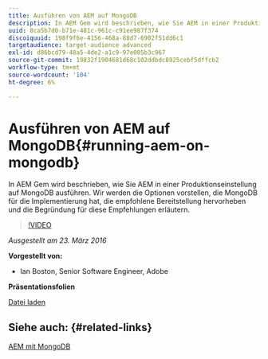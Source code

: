 ```yaml
---
title: Ausführen von AEM auf MongoDB
description: In AEM Gem wird beschrieben, wie Sie AEM in einer Produktionseinstellung auf MongoDB ausführen. Wir werden die Optionen vorstellen, die MongoDB für die Implementierung hat, die empfohlene Bereitstellung hervorheben und die Begründung für diese Empfehlungen erläutern.
uuid: 8ca5b7d0-b71e-481c-961c-c91ee987f374
discoiquuid: 198f9f6e-4156-468a-88d7-6902f51dd6c1
targetaudience: target-audience advanced
exl-id: d86bcd79-48a5-4de2-a1c9-97e005b3c967
source-git-commit: 19832f1904681d68c102ddbdc8925cebf5dffcb2
workflow-type: tm+mt
source-wordcount: '104'
ht-degree: 6%

---
```


# Ausführen von AEM auf MongoDB{#running-aem-on-mongodb}

In AEM Gem wird beschrieben, wie Sie AEM in einer Produktionseinstellung auf MongoDB ausführen. Wir werden die Optionen vorstellen, die MongoDB für die Implementierung hat, die empfohlene Bereitstellung hervorheben und die Begründung für diese Empfehlungen erläutern.

>[!VIDEO](https://video.tv.adobe.com/v/19304/?quality=9)

*Ausgestellt am 23. März 2016*

**Vorgestellt von:**

* Ian Boston, Senior Software Engineer, Adobe

**Präsentationsfolien**

[Datei laden](assets/aem-gems-032316-onmongodb.pdf)

## Siehe auch: {#related-links}

[AEM mit MongoDB](https://docs.adobe.com/content/docs/en/aem/6-1/deploy/platform/aem-with-mongodb.html)

<!--
[Get back to the Overview](https://helpx.adobe.com/experience-manager/kt/eseminars/gems/aem-index.html)
-->
